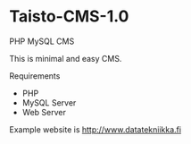 Taisto-CMS-1.0
==============

PHP MySQL CMS

This is minimal and easy CMS. 

Requirements

* PHP
* MySQL Server
* Web Server

Example website is http://www.datatekniikka.fi
